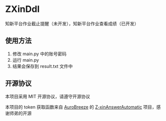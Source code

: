 # ZXinDdl

知新平台作业截止提醒（未开发），知新平台作业查看成绩（已开发）

## 使用方法

1. 修改 main.py 中的账号密码
2. 运行 main.py
3. 结果会保存到 result.txt 文件中

## 开源协议

本项目采用 MIT 开源协议，请遵守开源协议

本项目的 token 获取函数来自 [AuroBreeze](https://github.com/AuroBreeze) 的 [Z-xinAnswerAutomatic](https://github.com/AuroBreeze/Z-xinAnswerAutomatic) 项目，感谢师弟的开源

